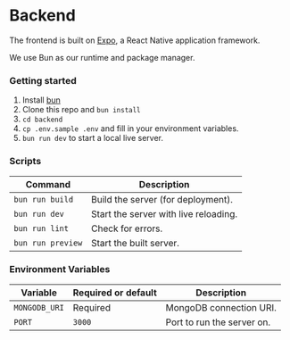 # Backend

The frontend is built on [Expo](https://expo.dev/), a React Native application framework.

We use Bun as our runtime and package manager.

<!-- TODO: add sections and organize as in root README.md -->

### Getting started
1. Install [bun](https://bun.sh/)
2. Clone this repo and `bun install`
3. `cd backend`
4. `cp .env.sample .env` and fill in your environment variables.
5. `bun run dev` to start a local live server.

### Scripts
| Command           | Description                           |
| ----------------- | ------------------------------------- |
| `bun run build`   | Build the server (for deployment).    |
| `bun run dev`     | Start the server with live reloading. |
| `bun run lint`    | Check for errors.                     |
| `bun run preview` | Start the built server.               |

### Environment Variables
| Variable      | Required or default | Description                |
| ------------- | ------------------- | -------------------------- |
| `MONGODB_URI` | Required            | MongoDB connection URI.    |
| `PORT`        | `3000`              | Port to run the server on. |

